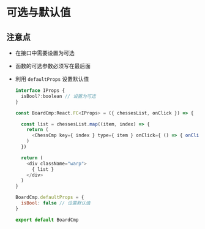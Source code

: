 # 可选与默认值

## 注意点

+ 在接口中需要设置为可选

+ 函数的可选参数必须写在最后面

+ 利用 `defaultProps` 设置默认值

  ```js
  interface IProps {
    isBool?:boolean // 设置为可选
  }

  const BoardCmp:React.FC<IProps> = ({ chessesList, onClick }) => {

    const list = chessesList.map((item, index) => {
      return (
        <ChessCmp key={ index } type={ item } onClick={ () => { onClick(item, index) } } />
      )
    })

    return (
      <div className="warp">
        { list }
      </div>
    )
  }

  BoardCmp.defaultProps = {
    isBool: false // 设置默认值
  }

  export default BoardCmp
  ```
